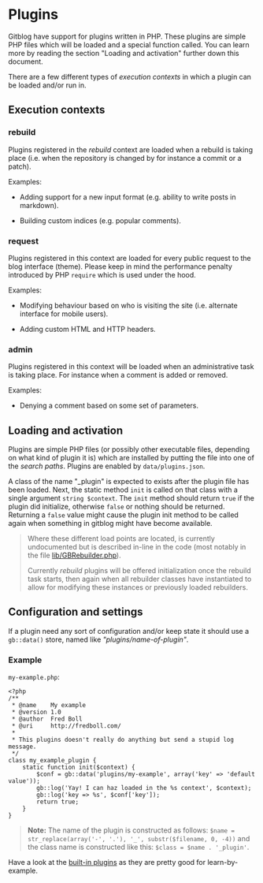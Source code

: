 # Plugins

Gitblog have support for plugins written in PHP. These plugins are simple PHP files which will be loaded and a special function called. You can learn more by reading the section "Loading and activation" further down this document.

There are a few different types of *execution contexts* in which a plugin can be loaded and/or run in.

## Execution contexts

### rebuild

Plugins registered in the *rebuild* context are loaded when a rebuild is taking place (i.e. when the repository is changed by for instance a commit or a patch).

Examples:

- Adding support for a new input format (e.g. ability to write posts in markdown).

- Building custom indices (e.g. popular comments).


### request

Plugins registered in this context are loaded for every public request to the blog interface (theme). Please keep in mind the performance penalty introduced by PHP `require` which is used under the hood.

Examples:

- Modifying behaviour based on who is visiting the site (i.e. alternate interface for mobile users).

- Adding custom HTML and HTTP headers.


### admin

Plugins registered in this context will be loaded when an administrative task is taking place. For instance when a comment is added or removed.

Examples:

- Denying a comment based on some set of parameters.


## Loading and activation

Plugins are simple PHP files (or possibly other executable files, depending on what kind of plugin it is) which are installed by putting the file into one of the *search paths*. Plugins are enabled by `data/plugins.json`.

A class of the name <name of plugin> "_plugin" is expected to exists after the plugin file has been loaded. Next, the static method `init` is called on that class with a single argument `string $context`. The `init` method should return `true` if the plugin did initialize, otherwise `false` or nothing should be returned. Returning a `false` value might cause the plugin init method to be called again when something in gitblog might have become available.
	
> Where these different load points are located, is currently undocumented but is described in-line in the code (most notably in the file [lib/GBRebuilder.php](../lib/GBRebuilder.php)).
> 
> Currently *rebuild* plugins will be offered initialization once the rebuild task starts, then again when all rebuilder classes have instantiated to allow for modifying these instances or previously loaded rebuilders.

## Configuration and settings

If a plugin need any sort of configuration and/or keep state it should use a `gb::data()` store, named like *"plugins/name-of-plugin"*.

### Example

`my-example.php`:

	<?php
	/**
	 * @name    My example
	 * @version 1.0
	 * @author  Fred Boll
	 * @uri     http://fredboll.com/
	 * 
	 * This plugins doesn't really do anything but send a stupid log message.
	 */
	class my_example_plugin {
		static function init($context) {
			$conf = gb::data('plugins/my-example', array('key' => 'default value'));
			gb::log('Yay! I can haz loaded in the %s context', $context);
			gb::log('key => %s', $conf['key']);
			return true;
		}
	}

> **Note:** The name of the plugin is constructed as follows: `$name = str_replace(array('-', '.'), '_', substr($filename, 0, -4))` and the class name is constructed like this: `$class = $name . '_plugin'`.

Have a look at the [built-in plugins](../plugins) as they are pretty good for learn-by-example.

